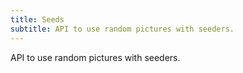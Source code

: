 ```yaml
---
title: Seeds
subtitle: API to use random pictures with seeders.
---
```


API to use random pictures with seeders.

<!--more-->
